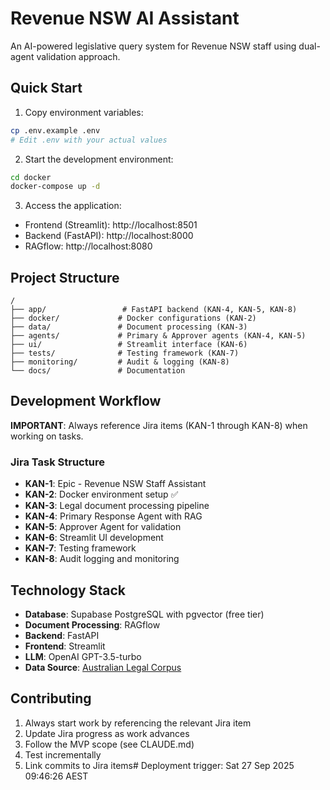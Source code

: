 # Revenue NSW AI Assistant

An AI-powered legislative query system for Revenue NSW staff using dual-agent validation approach.

## Quick Start

1. Copy environment variables:
```bash
cp .env.example .env
# Edit .env with your actual values
```

2. Start the development environment:
```bash
cd docker
docker-compose up -d
```

3. Access the application:
- Frontend (Streamlit): http://localhost:8501
- Backend (FastAPI): http://localhost:8000
- RAGflow: http://localhost:8080

## Project Structure

```
/
├── app/                 # FastAPI backend (KAN-4, KAN-5, KAN-8)
├── docker/             # Docker configurations (KAN-2)
├── data/               # Document processing (KAN-3)
├── agents/             # Primary & Approver agents (KAN-4, KAN-5)
├── ui/                 # Streamlit interface (KAN-6)
├── tests/              # Testing framework (KAN-7)
├── monitoring/         # Audit & logging (KAN-8)
└── docs/               # Documentation
```

## Development Workflow

**IMPORTANT**: Always reference Jira items (KAN-1 through KAN-8) when working on tasks.

### Jira Task Structure
- **KAN-1**: Epic - Revenue NSW Staff Assistant
- **KAN-2**: Docker environment setup ✅
- **KAN-3**: Legal document processing pipeline
- **KAN-4**: Primary Response Agent with RAG
- **KAN-5**: Approver Agent for validation
- **KAN-6**: Streamlit UI development
- **KAN-7**: Testing framework
- **KAN-8**: Audit logging and monitoring

## Technology Stack

- **Database**: Supabase PostgreSQL with pgvector (free tier)
- **Document Processing**: RAGflow
- **Backend**: FastAPI
- **Frontend**: Streamlit
- **LLM**: OpenAI GPT-3.5-turbo
- **Data Source**: [Australian Legal Corpus](https://huggingface.co/datasets/isaacus/open-australian-legal-corpus)

## Contributing

1. Always start work by referencing the relevant Jira item
2. Update Jira progress as work advances
3. Follow the MVP scope (see CLAUDE.md)
4. Test incrementally
5. Link commits to Jira items# Deployment trigger: Sat 27 Sep 2025 09:46:26 AEST
